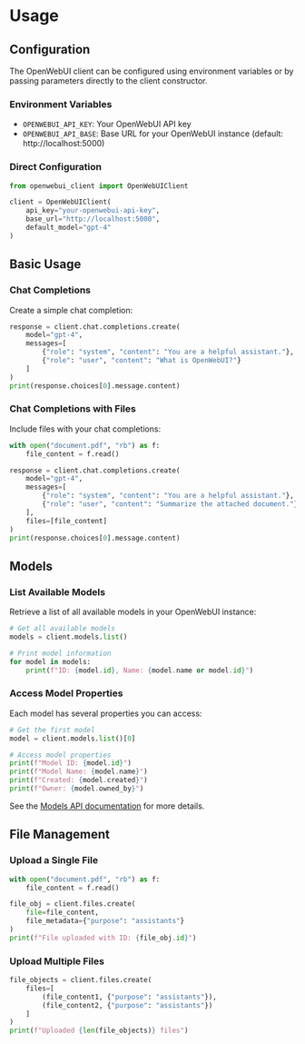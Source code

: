 # Usage

## Configuration

The OpenWebUI client can be configured using environment variables or by passing parameters directly to the client constructor.

### Environment Variables

* `OPENWEBUI_API_KEY`: Your OpenWebUI API key
* `OPENWEBUI_API_BASE`: Base URL for your OpenWebUI instance (default: http://localhost:5000)

### Direct Configuration

```python
from openwebui_client import OpenWebUIClient

client = OpenWebUIClient(
    api_key="your-openwebui-api-key",
    base_url="http://localhost:5000",
    default_model="gpt-4"
)
```

## Basic Usage

### Chat Completions

Create a simple chat completion:

```python
response = client.chat.completions.create(
    model="gpt-4",
    messages=[
        {"role": "system", "content": "You are a helpful assistant."},
        {"role": "user", "content": "What is OpenWebUI?"}
    ]
)
print(response.choices[0].message.content)
```

### Chat Completions with Files

Include files with your chat completions:

```python
with open("document.pdf", "rb") as f:
    file_content = f.read()

response = client.chat.completions.create(
    model="gpt-4",
    messages=[
        {"role": "system", "content": "You are a helpful assistant."},
        {"role": "user", "content": "Summarize the attached document."}
    ],
    files=[file_content]
)
print(response.choices[0].message.content)
```

## Models

### List Available Models

Retrieve a list of all available models in your OpenWebUI instance:

```python
# Get all available models
models = client.models.list()

# Print model information
for model in models:
    print(f"ID: {model.id}, Name: {model.name or model.id}")
```

### Access Model Properties

Each model has several properties you can access:

```python
# Get the first model
model = client.models.list()[0]

# Access model properties
print(f"Model ID: {model.id}")
print(f"Model Name: {model.name}")
print(f"Created: {model.created}")
print(f"Owner: {model.owned_by}")
```

See the [Models API documentation](api/models.md) for more details.

## File Management

### Upload a Single File

```python
with open("document.pdf", "rb") as f:
    file_content = f.read()

file_obj = client.files.create(
    file=file_content,
    file_metadata={"purpose": "assistants"}
)
print(f"File uploaded with ID: {file_obj.id}")
```

### Upload Multiple Files

```python
file_objects = client.files.create(
    files=[
        (file_content1, {"purpose": "assistants"}),
        (file_content2, {"purpose": "assistants"})
    ]
)
print(f"Uploaded {len(file_objects)} files")
```
